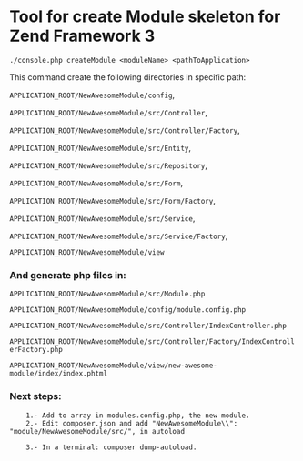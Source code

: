 # Tool for create Module skeleton for Zend Framework 3

`./console.php createModule <moduleName> <pathToApplication>`

This command create the following directories in specific path:

`APPLICATION_ROOT/NewAwesomeModule/config`,

`APPLICATION_ROOT/NewAwesomeModule/src/Controller`,

`APPLICATION_ROOT/NewAwesomeModule/src/Controller/Factory`,

`APPLICATION_ROOT/NewAwesomeModule/src/Entity`,

`APPLICATION_ROOT/NewAwesomeModule/src/Repository`,

`APPLICATION_ROOT/NewAwesomeModule/src/Form`,

`APPLICATION_ROOT/NewAwesomeModule/src/Form/Factory`,

`APPLICATION_ROOT/NewAwesomeModule/src/Service`,

`APPLICATION_ROOT/NewAwesomeModule/src/Service/Factory`,

`APPLICATION_ROOT/NewAwesomeModule/view`


### And generate php files in:

`APPLICATION_ROOT/NewAwesomeModule/src/Module.php`

`APPLICATION_ROOT/NewAwesomeModule/config/module.config.php`

`APPLICATION_ROOT/NewAwesomeModule/src/Controller/IndexController.php`

`APPLICATION_ROOT/NewAwesomeModule/src/Controller/Factory/IndexControllerFactory.php`

`APPLICATION_ROOT/NewAwesomeModule/view/new-awesome-module/index/index.phtml`

### Next steps: 

        1.- Add to array in modules.config.php, the new module. 
        2.- Edit composer.json and add "NewAwesomeModule\\": "module/NewAwesomeModule/src/", in autoload 

        3.- In a terminal: composer dump-autoload.
